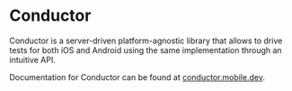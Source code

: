 # Conductor

Conductor is a server-driven platform-agnostic library that allows to drive tests for both iOS and Android using the same implementation through an intuitive API.

Documentation for Conductor can be found at [conductor.mobile.dev](https://conductor.mobile.dev).
